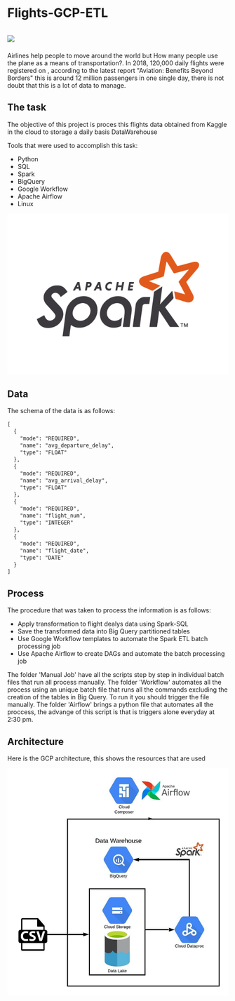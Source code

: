 # Flights-GCP-ETL

[![](Images/giphy-downsized-large.gif)](https://media.giphy.com/media/26xBIGFMLSK3OqnKg/giphy.gif)           
----

Airlines help people to move around the world but How many people use the plane as a means of transportation?.
In 2018, 120,000 daily flights were registered on , according to the latest report "Aviation: Benefits Beyond Borders" this is around 12 million passengers in one single day, there is not doubt that this is a lot of data to manage.

The task
----

The objective of this project is proces this flights data obtained from Kaggle in the cloud to storage a daily basis DataWarehouse

Tools that were used to accomplish this task:

- Python
- SQL
- Spark
- BigQuery
- Google Workflow
- Apache Airflow
- Linux

[![](Images/spark.png)]()        

Data
----
The schema of the data is as follows:

    [ 
      {
        "mode": "REQUIRED",
        "name": "avg_departure_delay",
        "type": "FLOAT"
      },
      {
        "mode": "REQUIRED",
        "name": "avg_arrival_delay",
        "type": "FLOAT"
      },
      {
        "mode": "REQUIRED",
        "name": "flight_num",
        "type": "INTEGER"
      },
      {
        "mode": "REQUIRED",
        "name": "flight_date",
        "type": "DATE"
      }
    ]


Process
----

The procedure that was taken to process the information is as follows:

- Apply transformation to flight dealys data using Spark-SQL
- Save the transformed data into Big Query partitioned tables
- Use Google Workflow templates to automate the Spark ETL batch processing job
- Use Apache Airflow to create DAGs and automate the batch processing job

The folder 'Manual Job' have all the scripts step by step in individual batch files that run all process manually.
The folder 'Workflow' automates all the process using an unique batch file that runs all the commands excluding the creation of the tables in Big Query. To run it you should trigger the file manually.
The folder 'Airflow' brings a python file that automates all the proccess, the advange of this script is that is triggers alone everyday at 2:30 pm.


Architecture
----

Here is the GCP architecture, this shows the resources that are used

[![](Images/arch.jpeg)]()     